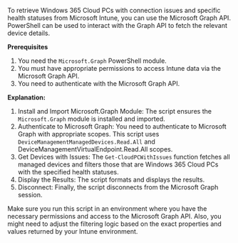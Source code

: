To retrieve Windows 365 Cloud PCs with connection issues and specific health statuses from Microsoft Intune, you can use the Microsoft Graph API.
PowerShell can be used to interact with the Graph API to fetch the relevant device details.

**Prerequisites**
1. You need the `Microsoft.Graph` PowerShell module.
2. You must have appropriate permissions to access Intune data via the Microsoft Graph API.
3. You need to authenticate with the Microsoft Graph API.

**Explanation:**

1. Install and Import Microsoft.Graph Module: The script ensures the `Microsoft.Graph` module is installed and imported.
2. Authenticate to Microsoft Graph: You need to authenticate to Microsoft Graph with appropriate scopes. This script uses `DeviceManagementManagedDevices.Read.All` and DeviceManagementVirtualEndpoint.Read.All scopes.
3. Get Devices with Issues: The `Get-CloudPCWithIssues` function fetches all managed devices and filters those that are Windows 365 Cloud PCs with the specified health statuses.
4. Display the Results: The script formats and displays the results.
5. Disconnect: Finally, the script disconnects from the Microsoft Graph session.

Make sure you run this script in an environment where you have the necessary permissions and access to the Microsoft Graph API. 
Also, you might need to adjust the filtering logic based on the exact properties and values returned by your Intune environment.
